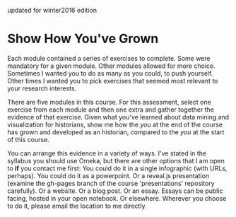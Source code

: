 updated for winter2016 edition

# Show How You've Grown

Each module contained a series of exercises to complete. Some were mandatory for a given module. Other modules allowed for more choice. Sometimes I wanted you to do as many as you could, to push yourself. Other times I wanted you to pick exercises that seemed most relevant to your research interests.

There are five modules in this course. For this assessment, select one exercise from each module and then one extra and gather together the evidence of that exercise. Given what you've learned about data mining and visualization for historians, show me how the *you* at the end of the course has grown and developed as an historian, compared to the *you* at the start of this course.

You can arrange this evidence in a variety of ways. I've stated in the syllabus you should use Omeka, but there are other options that I am open to **if** you contact me first: You could do it in a single infographic (with URLs, perhaps). You could do it as a powerpoint. Or a reveal.js presentation (examine the gh-pages branch of the course 'presentations' repository carefully). Or a website. Or a blog post. Or an essay. Essays can be public facing, hosted in your open notebook. Or elsewhere. Wherever you choose to do it, please email the location to me directly.
